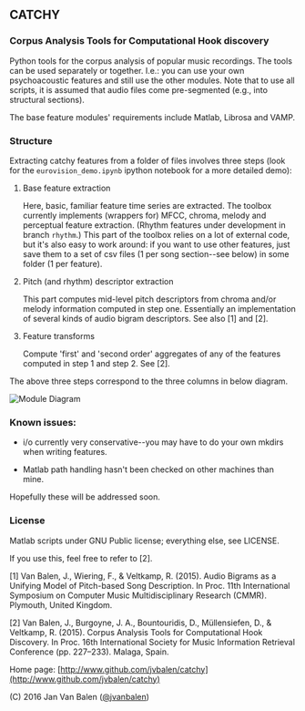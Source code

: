 ## CATCHY

### Corpus Analysis Tools for Computational Hook discovery

Python tools for the corpus analysis of popular music recordings. The tools can be used separately or together. I.e.: you can use your own psychoacoustic features and still use the other modules. Note that to use all scripts, it is assumed that audio files come pre-segmented (e.g., into structural sections).

The base feature modules' requirements include Matlab, Librosa and VAMP.

### Structure

Extracting catchy features from a folder of files involves three steps (look for the `eurovision_demo.ipynb` ipython notebook for a more detailed demo):

1. Base feature extraction

	Here, basic, familiar feature time series are extracted. The toolbox currently implements (wrappers for) MFCC, chroma, melody and perceptual feature extraction. (Rhythm features under development in branch `rhythm`.)
	This part of the toolbox relies on a lot of external code, but it's also easy to work around: if you want to use other features, just save them to a set of csv files (1 per song section--see below) in some folder (1 per feature).

2. Pitch (and rhythm) descriptor extraction

	This part computes mid-level pitch descriptors from chroma and/or melody information computed in step one. Essentially an implementation of several kinds of audio bigram descriptors. See also [1] and [2].

3. Feature transforms

	Compute 'first' and 'second order' aggregates of any of the features computed in step 1 and step 2. See [2].

The above three steps correspond to the three columns in below diagram.

![Module Diagram](docs/catchy%20modules.png?raw=true)

### Known issues:

- i/o currently very conservative--you may have to do your own mkdirs when writing features.

- Matlab path handling hasn't been checked on other machines than mine.

Hopefully these will be addressed soon.

### License

Matlab scripts under GNU Public license; everything else, see LICENSE.

If you use this, feel free to refer to [2].

[1] Van Balen, J., Wiering, F., & Veltkamp, R. (2015). Audio Bigrams as a Unifying Model of Pitch-based Song Description. In Proc. 11th International Symposium on Computer Music Multidisciplinary Research (CMMR). Plymouth, United Kingdom.

[2] Van Balen, J., Burgoyne, J. A., Bountouridis, D., Müllensiefen, D., & Veltkamp, R. (2015). Corpus Analysis Tools for Computational Hook Discovery. In Proc. 16th International Society for Music Information Retrieval Conference (pp. 227–233). Malaga, Spain.

Home page: [http://www.github.com/jvbalen/catchy](http://www.github.com/jvbalen/catchy)

(C) 2016 Jan Van Balen ([@jvanbalen](https://twitter.com/jvanbalen))
